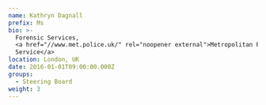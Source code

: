 ```yaml
---
name: Kathryn Dagnall
prefix: Ms
bio: >-
  Forensic Services,
  <a href="//www.met.police.uk/" rel="noopener external">Metropolitan Police
  Service</a>
location: London, UK
date: 2016-01-01T09:00:00.000Z
groups:
  - Steering Board
weight: 3
---
```


